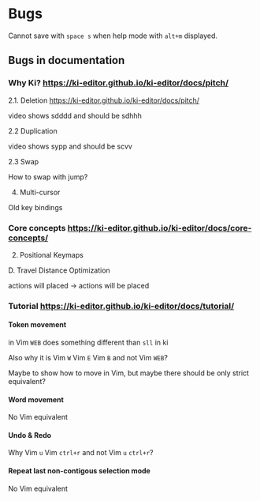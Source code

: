 # Bugs

Cannot save with `space s` when help mode with `alt+m` displayed.

## Bugs in documentation

### Why Ki? <https://ki-editor.github.io/ki-editor/docs/pitch/>

2.1. Deletion <https://ki-editor.github.io/ki-editor/docs/pitch/>

video shows sdddd and should be sdhhh

2.2 Duplication

video shows sypp and should be scvv

2.3 Swap

How to swap with jump?

4. Multi-cursor

Old key bindings

### Core concepts <https://ki-editor.github.io/ki-editor/docs/core-concepts/>

2. Positional Keymaps

D. Travel Distance Optimization

actions will placed ->  actions will be placed

### Tutorial <https://ki-editor.github.io/ki-editor/docs/tutorial/>

#### Token movement

in Vim `WEB` does something different than `sll` in ki

Also why it is Vim `W` Vim `E` Vim `B` and not Vim `WEB`?

Maybe to show how to move in Vim, but maybe there should be only strict equivalent?

#### Word movement

No Vim equivalent

#### Undo & Redo

Why Vim `u` Vim `ctrl+r` and not Vim `u` `ctrl+r`?

#### Repeat last non-contigous selection mode

No Vim equivalent
